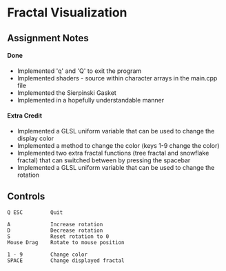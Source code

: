 # Fractal Visualization

## Assignment Notes
#### Done
- Implemented 'q' and 'Q' to exit the program
- Implemented shaders - source within character arrays in the main.cpp file
- Implemented the Sierpinski Gasket
- Implemented in a hopefully understandable manner

#### Extra Credit
- Implemented a GLSL uniform variable that can be used to change the display color
- Implemented a method to change the color (keys 1-9 change the color)
- Implemented two extra fractal functions (tree fractal and snowflake fractal) that can switched between by pressing the spacebar
- Implemented a GLSL uniform variable that can be used to change the rotation

## Controls
```
Q ESC         Quit

A             Increase rotation
D             Decrease rotation
S             Reset rotation to 0
Mouse Drag    Rotate to mouse position

1 - 9         Change color
SPACE         Change displayed fractal
```
